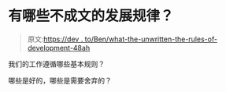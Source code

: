 # 有哪些不成文的发展规律？

> 原文:[https://dev . to/Ben/what-the-unwritten-the-rules-of-development-48ah](https://dev.to/ben/what-are-the-unwritten-rules-of-development-48ah)

我们的工作遵循哪些基本规则？

哪些是好的，哪些是需要舍弃的？